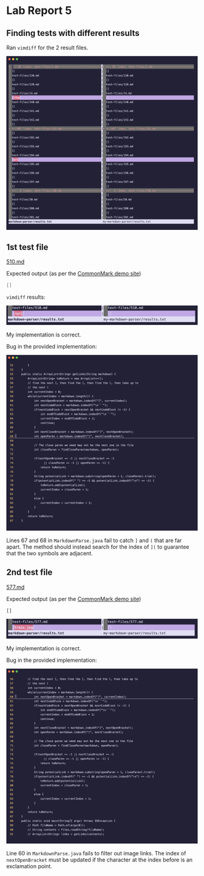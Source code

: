 # Lab Report 5

## Finding tests with different results

Ran `vimdiff` for the 2 result files.

![vimdiff](/report-5/vimdiff.png)

## 1st test file

[510.md](https://github.com/kcyy127/cse15l-lab-reports/blob/main/report-5/510.md)

Expected output (as per the [CommonMark demo site](https://spec.commonmark.org/dingus/))

```java
[]
```

`vimdiff` results:

![vimdiff-510](/report-5/vimdiff-510.png)

My implementation is correct.

Bug in the provided implementation:

![bug-510](/report-5/bug-510.png)

Lines 67 and 68 in `MarkdownParse.java` fail to catch `]` and `(` that are far apart. The method should instead search for the index of `](` to guarantee that the two symbols are adjacent.

## 2nd test file

[577.md](https://github.com/kcyy127/cse15l-lab-reports/blob/main/report-5/577.md)

Expected output (as per the [CommonMark demo site](https://spec.commonmark.org/dingus/))

```
[]
```

![vimdiff-577](/report-5/vimdiff-577.png)

My implementation is correct.

Bug in the provided implementation: 

![bug-577](/report-5/bug-577.png)

Line 60 in `MarkdownParse.java` fails to filter out image links. The index of `nextOpenBracket` must be updated if the character at the index before is an exclamation point.